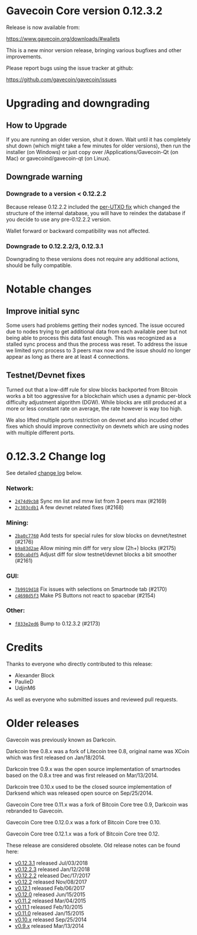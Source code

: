 Gavecoin Core version 0.12.3.2
==========================

Release is now available from:

  <https://www.gavecoin.org/downloads/#wallets>

This is a new minor version release, bringing various bugfixes and other
improvements.

Please report bugs using the issue tracker at github:

  <https://github.com/gavecoin/gavecoin/issues>


Upgrading and downgrading
=========================

How to Upgrade
--------------

If you are running an older version, shut it down. Wait until it has completely
shut down (which might take a few minutes for older versions), then run the
installer (on Windows) or just copy over /Applications/Gavecoin-Qt (on Mac) or
gavecoind/gavecoin-qt (on Linux).

Downgrade warning
-----------------

### Downgrade to a version < 0.12.2.2

Because release 0.12.2.2 included the [per-UTXO fix](release-notes/gavecoin/release-notes-0.12.2.2.md#per-utxo-fix)
which changed the structure of the internal database, you will have to reindex
the database if you decide to use any pre-0.12.2.2 version.

Wallet forward or backward compatibility was not affected.

### Downgrade to 0.12.2.2/3, 0.12.3.1

Downgrading to these versions does not require any additional actions, should be
fully compatible.


Notable changes
===============

Improve initial sync
--------------------

Some users had problems getting their nodes synced. The issue occured due to nodes trying to
get additional data from each available peer but not being able to process this data fast enough.
This was recognized as a stalled sync process and thus the process was reset. To address the issue
we limited sync process to 3 peers max now and the issue should no longer appear as long as there
are at least 4 connections.

Testnet/Devnet fixes
--------------------

Turned out that a low-diff rule for slow blocks backported from Bitcoin works a bit too aggressive for
a blockchain which uses a dynamic per-block difficulty adjustment algorithm (DGW). While blocks are still
produced at a more or less constant rate on average, the rate however is way too high.

We also lifted multiple ports restriction on devnet and also incuded other fixes which should improve
connectivity on devnets which are using nodes with multiple different ports.


0.12.3.2 Change log
===================

See detailed [change log](https://github.com/gavecoin/gavecoin/compare/v0.12.3.1...gavecoin:v0.12.3.2) below.

### Network:
- [`2474d9cb8`](https://github.com/gavecoin/gavecoin/commit/2474d9cb8) Sync mn list and mnw list from 3 peers max (#2169)
- [`2c303cdb1`](https://github.com/gavecoin/gavecoin/commit/2c303cdb1) A few devnet related fixes (#2168)

### Mining:
- [`2ba0c7760`](https://github.com/gavecoin/gavecoin/commit/2ba0c7760) Add tests for special rules for slow blocks on devnet/testnet (#2176)
- [`b9a83d2ae`](https://github.com/gavecoin/gavecoin/commit/b9a83d2ae) Allow mining min diff for very slow (2h+) blocks (#2175)
- [`050cabdf5`](https://github.com/gavecoin/gavecoin/commit/050cabdf5) Adjust diff for slow testnet/devnet blocks a bit smoother (#2161)

### GUI:
- [`7b9919d18`](https://github.com/gavecoin/gavecoin/commit/7b9919d18) Fix issues with selections on Smartnode tab (#2170)
- [`c4698d5f3`](https://github.com/gavecoin/gavecoin/commit/c4698d5f3) Make PS Buttons not react to spacebar (#2154)

### Other:
- [`f833e2ed6`](https://github.com/gavecoin/gavecoin/commit/f833e2ed6) Bump to 0.12.3.2 (#2173)


Credits
=======

Thanks to everyone who directly contributed to this release:

- Alexander Block
- PaulieD
- UdjinM6

As well as everyone who submitted issues and reviewed pull requests.


Older releases
==============

Gavecoin was previously known as Darkcoin.

Darkcoin tree 0.8.x was a fork of Litecoin tree 0.8, original name was XCoin
which was first released on Jan/18/2014.

Darkcoin tree 0.9.x was the open source implementation of smartnodes based on
the 0.8.x tree and was first released on Mar/13/2014.

Darkcoin tree 0.10.x used to be the closed source implementation of Darksend
which was released open source on Sep/25/2014.

Gavecoin Core tree 0.11.x was a fork of Bitcoin Core tree 0.9,
Darkcoin was rebranded to Gavecoin.

Gavecoin Core tree 0.12.0.x was a fork of Bitcoin Core tree 0.10.

Gavecoin Core tree 0.12.1.x was a fork of Bitcoin Core tree 0.12.

These release are considered obsolete. Old release notes can be found here:

- [v0.12.3.1](https://github.com/gavecoin/gavecoin/blob/master/doc/release-notes/gavecoin/release-notes-0.12.3.1.md) released Jul/03/2018
- [v0.12.2.3](https://github.com/gavecoin/gavecoin/blob/master/doc/release-notes/gavecoin/release-notes-0.12.2.3.md) released Jan/12/2018
- [v0.12.2.2](https://github.com/gavecoin/gavecoin/blob/master/doc/release-notes/gavecoin/release-notes-0.12.2.2.md) released Dec/17/2017
- [v0.12.2](https://github.com/gavecoin/gavecoin/blob/master/doc/release-notes/gavecoin/release-notes-0.12.2.md) released Nov/08/2017
- [v0.12.1](https://github.com/gavecoin/gavecoin/blob/master/doc/release-notes/gavecoin/release-notes-0.12.1.md) released Feb/06/2017
- [v0.12.0](https://github.com/gavecoin/gavecoin/blob/master/doc/release-notes/gavecoin/release-notes-0.12.0.md) released Jun/15/2015
- [v0.11.2](https://github.com/gavecoin/gavecoin/blob/master/doc/release-notes/gavecoin/release-notes-0.11.2.md) released Mar/04/2015
- [v0.11.1](https://github.com/gavecoin/gavecoin/blob/master/doc/release-notes/gavecoin/release-notes-0.11.1.md) released Feb/10/2015
- [v0.11.0](https://github.com/gavecoin/gavecoin/blob/master/doc/release-notes/gavecoin/release-notes-0.11.0.md) released Jan/15/2015
- [v0.10.x](https://github.com/gavecoin/gavecoin/blob/master/doc/release-notes/gavecoin/release-notes-0.10.0.md) released Sep/25/2014
- [v0.9.x](https://github.com/gavecoin/gavecoin/blob/master/doc/release-notes/gavecoin/release-notes-0.9.0.md) released Mar/13/2014

